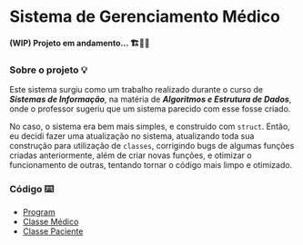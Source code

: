 # Sistema de Gerenciamento Médico

#### (WIP) Projeto em andamento... 🏗️👨‍💻

### Sobre o projeto 💡
Este sistema surgiu como um trabalho realizado durante o curso de _**Sistemas de Informação**_, na matéria de _**Algoritmos e Estrutura de Dados**_, onde o professor sugeriu que um sistema parecido com esse fosse criado. 

No caso, o sistema era bem mais simples, e construído com `struct`. Então, eu decidi fazer uma atualização no sistema, atualizando toda sua construção para utilização de `classes`, corrigindo bugs de algumas funções criadas anteriormente, além de criar novas funções, e otimizar o funcionamento de outras, tentando tornar o código mais limpo e otimizado.

### Código ⌨️
- [Program](https://github.com/RHanielGit/sistema-medico/blob/main/SistemaM%C3%A9dico2.0/Program.cs)
- [Classe Médico](https://github.com/RHanielGit/sistema-medico/blob/main/SistemaM%C3%A9dico2.0/Medico.cs)
- [Classe Paciente](https://github.com/RHanielGit/sistema-medico/blob/main/SistemaM%C3%A9dico2.0/Paciente.cs)
